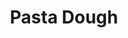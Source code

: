 ---
title: Pasta Dough
layout: recipe
description: Traditional dry pasta is made with only flour and water. Making fresh pasta only takes about an hour, and eggs add so much depth that you'd be happy to just eat it by itself.
source: http://www.seriouseats.com/recipes/2015/01/fresh-egg-pasta.html
ingredients: 
  - 10 ounces (about 2 cups) all-purpose flour, plus more for dusting
  - 2 whole large eggs (about 4 ounces)
  - 4 yolks from 4 large eggs (about 2.5 ounces)
  - 1 teaspoon kosher salt, plus more for salting water
instructions:
  - The dough should be roughly 53% <a href="https://en.wikipedia.org/wiki/Baker_percentage">hydration</a>. To attain this consistency, measure the weight of the whole eggs and the yolks, and divide this number by 0.53 to get the weight of the flour that you will need. If you don't have a scale, you can use the given measurement.
  - In a stand mixer with the dough hook attachment, add flour, whole eggs, egg yolks, and salt. The dough will slowly come together. It will look too dry, but trust the hydration percentage. It will come together. You may need to turn off the mixer and push things together a little with your hands to move the process along.
  - Mix for about 10 minutes on low until it is smooth and stretchy with a uniform yellow color.
  - Wrap ball of dough tightly in plastic wrap and rest on countertop for 30 minutes.
  - Divide the dough into balls roughly the size of golf balls. Feed them into the <a href="http://www.amazon.com/KitchenAid-KPEXTA-Stand-Mixer-Pasta-Extruder-Attachment/dp/B003GWZ9ZK">pasta press.</a>
  - Divide the extruded noodles into individual portions, dust lightly with flour, and curl into a nest. Place on parchment-lined rimmed baking sheet and gently cover with kitchen towel until ready to cook. Putting weight on the pasta will cause the noodles to stick together. Pasta can be frozen directly on the baking sheet, transferred to a zipper-lock freezer bag, and stored in the freezer for up to three weeks before cooking. Cook frozen pasta directly from the freezer.
  - Bring a large pot of salted water to a rolling boil. Add pasta, stir gently with a wooden spoon, chopsticks, or a cooking fork, and cook, tasting at regular intervals until noodles are just set with a definite bite, about 1 1/2 to 2 minutes. Drain, toss with sauce, and serve.
serves: 2
prep_time: 1 hour
cook_time: 2 minutes
---